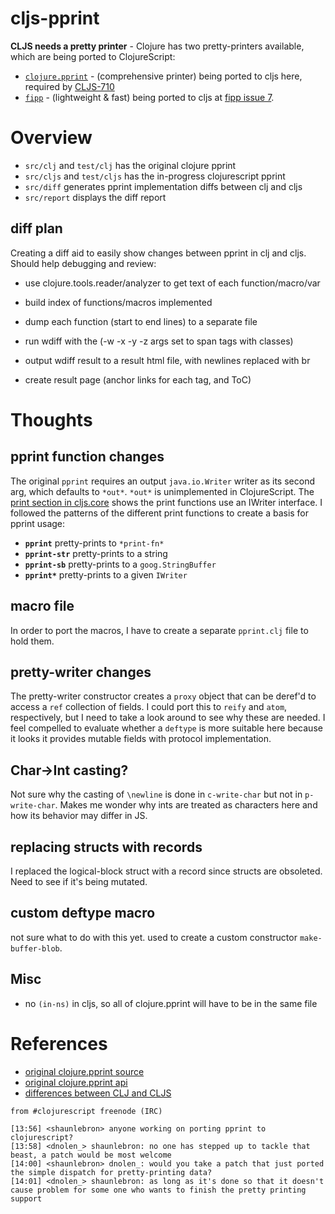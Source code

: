 # cljs-pprint

__CLJS needs a pretty printer__ - Clojure has two pretty-printers available, which are being ported to ClojureScript:

- [`clojure.pprint`](https://clojure.github.io/clojure/clojure.pprint-api.html) - (comprehensive printer) being ported to cljs here, required by [CLJS-710](http://dev.clojure.org/jira/browse/CLJS-710)
- [`fipp`](https://github.com/brandonbloom/fipp) - (lightweight & fast) being ported to cljs at [fipp issue 7](https://github.com/brandonbloom/fipp/issues/7).

# Overview

- `src/clj` and `test/clj` has the original clojure pprint
- `src/cljs`  and `test/cljs` has the in-progress clojurescript pprint
- `src/diff` generates pprint implementation diffs between clj and cljs
- `src/report` displays the diff report

## diff plan

Creating a diff aid to easily show changes between pprint in clj and cljs.
Should help debugging and review:

- use clojure.tools.reader/analyzer to get text of each function/macro/var
- build index of functions/macros implemented

- dump each function (start to end lines) to a separate file
- run wdiff with the (-w -x -y -z args set to span tags with classes)
- output wdiff result to a result html file, with newlines replaced with br
- create result page (anchor links for each tag, and ToC)

# Thoughts

## pprint function changes

The original `pprint` requires an output `java.io.Writer` writer as its second arg, which
defaults to `*out*`.  `*out*` is unimplemented in ClojureScript. The [print section in cljs.core](https://github.com/shaunlebron/cljs-pprint/blob/master/src/cljs/cljs/core.cljs#L7701)
shows the print functions use an IWriter interface.  I followed the patterns of the different print
functions to create a basis for pprint usage:

- __`pprint`__ pretty-prints to `*print-fn*`
- __`pprint-str`__ pretty-prints to a string
- __`pprint-sb`__ pretty-prints to a `goog.StringBuffer`
- __`pprint*`__ pretty-prints to a given `IWriter`

## macro file

In order to port the macros, I have to create a separate `pprint.clj` file to hold them.

## pretty-writer changes

The pretty-writer constructor creates a `proxy` object that can be deref'd to
access a `ref` collection of fields.  I could port this to `reify` and `atom`,
respectively, but I need to take a look around to see why these are needed.  I
feel compelled to evaluate whether a `deftype` is more suitable here because it
looks it provides mutable fields with protocol implementation.

## Char->Int casting?

Not sure why the casting of `\newline` is done in `c-write-char` but not in
`p-write-char`.  Makes me wonder why ints are treated as characters here and
how its behavior may differ in JS.

## replacing structs with records

I replaced the logical-block struct with a record since structs are obsoleted.
Need to see if it's being mutated.

## custom deftype macro

not sure what to do with this yet.  used to create a custom constructor
`make-buffer-blob`.

## Misc

- no `(in-ns)` in cljs, so all of clojure.pprint will have to be in the same file

# References

- [original clojure.pprint source](https://github.com/clojure/clojure/tree/master/src/clj/clojure/pprint)
- [original clojure.pprint api](https://clojure.github.io/clojure/clojure.pprint-api.html)
- [differences between CLJ and CLJS](https://github.com/clojure/clojurescript/wiki/Differences-from-Clojure)

```
from #clojurescript freenode (IRC)

[13:56] <shaunlebron> anyone working on porting pprint to clojurescript?
[13:58] <dnolen_> shaunlebron: no one has stepped up to tackle that beast, a patch would be most welcome
[14:00] <shaunlebron> dnolen_: would you take a patch that just ported the simple dispatch for pretty-printing data?
[14:01] <dnolen_> shaunlebron: as long as it's done so that it doesn't cause problem for some one who wants to finish the pretty printing support
```
